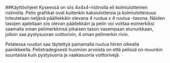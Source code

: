 ##Käyttöohjeet
Kyseessä on siis 4x4x4-ristinolla eli kolmiulotteinen ristinolla. Pelin grafiikat ovat kuitenkin kaksiulotteisia ja kolmiulotteisuus toteutetaan
neljänä päällekkäin olevana 4 ruutua x 4 ruutua -tasona. Näiden tasojen ajatellaan siis olevan päällekkäin ja pelin voi voittaa esimerkiksi
saamalla oman pelimerkkinsä jokaisen tason vasempaan etunurkkaan, jolloin saa pystysuoran voittorivin, 4 oman pelimerkin rivin.

Pelatessa ruudun saa täytettyä painamalla ruutua hiiren oikealla painikkeella. Pelistradegisesti huomion arvoista on että pelissä on muunkin
suuntaisia kuin pystysuoria ja vaakasuoria voittorivejä.
